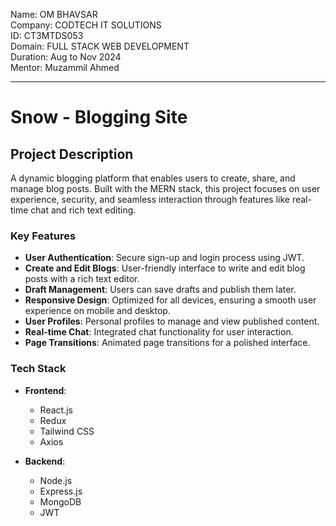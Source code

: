 Name: OM BHAVSAR <Br/>
Company: CODTECH IT SOLUTIONS  <Br/>
ID: CT3MTDS053  <Br/>
Domain: FULL STACK WEB DEVELOPMENT  <Br/>
Duration: Aug to Nov 2024  <Br/>
Mentor: Muzammil Ahmed  <Br/>


---

# Snow - Blogging Site

## Project Description

A dynamic blogging platform that enables users to create, share, and manage blog posts. Built with the MERN stack, this project focuses on user experience, security, and seamless interaction through features like real-time chat and rich text editing.

### Key Features

- **User Authentication**: Secure sign-up and login process using JWT.
- **Create and Edit Blogs**: User-friendly interface to write and edit blog posts with a rich text editor.
- **Draft Management**: Users can save drafts and publish them later.
- **Responsive Design**: Optimized for all devices, ensuring a smooth user experience on mobile and desktop.
- **User Profiles**: Personal profiles to manage and view published content.
- **Real-time Chat**: Integrated chat functionality for user interaction.
- **Page Transitions**: Animated page transitions for a polished interface.

### Tech Stack

- **Frontend**: 
  - React.js
  - Redux
  - Tailwind CSS
  - Axios

- **Backend**:
  - Node.js
  - Express.js
  - MongoDB
  - JWT
